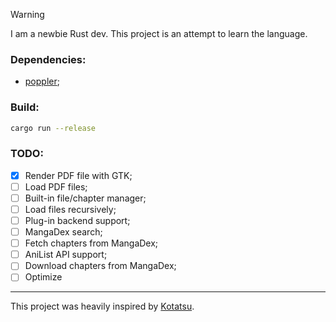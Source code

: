 > [!WARNING]
> I am a newbie Rust dev. This project is an attempt to learn the language.

### Dependencies:
- [poppler](https://poppler.freedesktop.org/);

### Build:
```bash
cargo run --release
```

### TODO:
- [X] Render PDF file with GTK;
- [ ] Load PDF files;
- [ ] Built-in file/chapter manager;
- [ ] Load files recursively;
- [ ] Plug-in backend support;
- [ ] MangaDex search;
- [ ] Fetch chapters from MangaDex;
- [ ] AniList API support;
- [ ] Download chapters from MangaDex;
- [ ] Optimize

-- --
This project was heavily inspired by [Kotatsu](https://kotatsu.app/).
